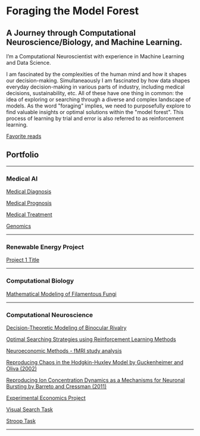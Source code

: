 # Foraging the Model Forest

## A Journey through Computational Neuroscience/Biology, and Machine Learning.

I’m a Computational Neuroscientist with experience in Machine Learning and Data Science. 

<!-- more of an entry close to my master thesis intro, then explain that I am interested in these complexities of our human mind. Then already lead into my first project master thesis.  then also about simulating, for what is useful for society, fungi etc. (take notes from lausanne company) fungi project. and then keep going about how I am interested in using data in real life to make these decisions, and networks that might be derived from human logic. then ai ml dl projects -->

I am fascinated by the complexities of the human mind and how it shapes our decision-making. Simultaneaously I am fascinated by how data shapes everyday decision-making in various parts of industry, including medical decisions, sustainability, etc. All of these have one thing in common: 
the idea of exploring or searching through a diverse and complex landscape of models. As the word "foraging" implies, we need to purposefully explore to find valuable insights or optimal solutions within the "model forest". This process of learning by trial and error is also referred to as reinforcement learning.




<!--So far, my journey has been all about exploring the intersections of Applied Mathematics and AI tools in Neuro- and Cognitive Sciences.-->

<!-- add link to my coursera website -->


[Favorite reads](../favreads.md)

<!--[Music]() what I do while my models are training-->



## Portfolio

---

### Medical AI

[Medical Diagnosis](/sample_page)
<!--img src="images/comingsoon.jpeg?raw=true"/ -->


[Medical Prognosis](/sample_page)
<!-- img src="images/comingsoon.jpeg?raw=true"/-->


[Medical Treatment](/sample_page)
<!-- img src="images/comingsoon.jpeg?raw=true"/ -->

[Genomics](/sample_page)

---

### Renewable Energy Project

[Project 1 Title](http://example.com/)

---

### Computational Biology

[Mathematical Modeling of Filamentous Fungi](/md_files/fungi.md)

---

### Computational Neuroscience

[Decision-Theoretic Modeling of Binocular Rivalry](/md_files/bin_riv.md)
<!--img src="images/comingsoon.jpeg?raw=true"/-->

[Optimal Searching Strategies using Reinforcement Learning Methods](/md_files/masterthesis.md)

[Neuroeconomic Methods - fMRI study analysis](/md_files/neuroeconomic_methods.md)
<!--img src="images/comingsoon.jpeg?raw=true"/-->

[Reproducing Chaos in the Hodgkin-Huxley Model by Guckenheimer and Oliva (2002)](/md_files/chaos.md)

[Reproducing Ion Concentration Dynamics as a Mechanisms for Neuronal Bursting by Barreto and Cressman (2011)](/md_files/ioncon.md)
<!--img src="images/comingsoon.jpeg?raw=true"/-->



[Experimental Economics Project](/md_files/exp_econ_project.md)
<!--img src="images/comingsoon.jpeg?raw=true"/-->

[Visual Search Task](/md_files/visualsearch.md)
<!--img src="images/comingsoon.jpeg?raw=true"/-->

[Stroop Task](/md_files/strooptask.md)
<!--img src="images/comingsoon.jpeg?raw=true"/-->

<!-- add stochastics projects, comp modeling, deep learning, exp economics projects -->


---
